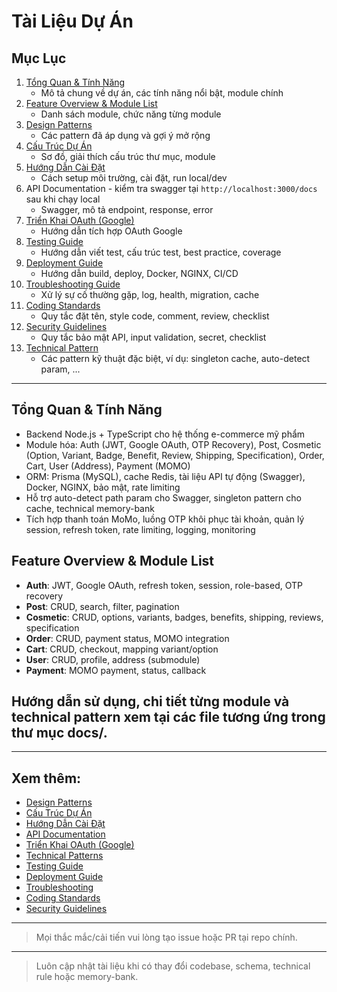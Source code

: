# Tài Liệu Dự Án

## Mục Lục

1. [Tổng Quan & Tính Năng](#tổng-quan--tính-năng)
   - Mô tả chung về dự án, các tính năng nổi bật, module chính
2. [Feature Overview & Module List](#feature-overview--module-list)
   - Danh sách module, chức năng từng module
3. [Design Patterns](./design-patterns.md)
   - Các pattern đã áp dụng và gợi ý mở rộng
4. [Cấu Trúc Dự Án](./project-structure.md)
   - Sơ đồ, giải thích cấu trúc thư mục, module
5. [Hướng Dẫn Cài Đặt](./setup-guide.md)
   - Cách setup môi trường, cài đặt, run local/dev
6. API Documentation - kiểm tra swagger tại `http://localhost:3000/docs` sau khi chạy local
   - Swagger, mô tả endpoint, response, error
7. [Triển Khai OAuth (Google)](./oauth-implementation.md)
   - Hướng dẫn tích hợp OAuth Google
8. [Testing Guide](./testing-guide.md)
   - Hướng dẫn viết test, cấu trúc test, best practice, coverage
9. [Deployment Guide](./deployment-guide.md)
   - Hướng dẫn build, deploy, Docker, NGINX, CI/CD
10. [Troubleshooting Guide](./troubleshooting.md)
    - Xử lý sự cố thường gặp, log, health, migration, cache
11. [Coding Standards](./coding-standards.md)
    - Quy tắc đặt tên, style code, comment, review, checklist
12. [Security Guidelines](./security-guidelines.md)
    - Quy tắc bảo mật API, input validation, secret, checklist
13. [Technical Pattern](./technical/utility-class-pattern.md)
    - Các pattern kỹ thuật đặc biệt, ví dụ: singleton cache, auto-detect param, ...

---

## Tổng Quan & Tính Năng
- Backend Node.js + TypeScript cho hệ thống e-commerce mỹ phẩm
- Module hóa: Auth (JWT, Google OAuth, OTP Recovery), Post, Cosmetic (Option, Variant, Badge, Benefit, Review, Shipping, Specification), Order, Cart, User (Address), Payment (MOMO)
- ORM: Prisma (MySQL), cache Redis, tài liệu API tự động (Swagger), Docker, NGINX, bảo mật, rate limiting
- Hỗ trợ auto-detect path param cho Swagger, singleton pattern cho cache, technical memory-bank
- Tích hợp thanh toán MoMo, luồng OTP khôi phục tài khoản, quản lý session, refresh token, rate limiting, logging, monitoring

## Feature Overview & Module List
- **Auth**: JWT, Google OAuth, refresh token, session, role-based, OTP recovery
- **Post**: CRUD, search, filter, pagination
- **Cosmetic**: CRUD, options, variants, badges, benefits, shipping, reviews, specification
- **Order**: CRUD, payment status, MOMO integration
- **Cart**: CRUD, checkout, mapping variant/option
- **User**: CRUD, profile, address (submodule)
- **Payment**: MOMO payment, status, callback

## Hướng dẫn sử dụng, chi tiết từng module và technical pattern xem tại các file tương ứng trong thư mục docs/.

---

## Xem thêm:
- [Design Patterns](./design-patterns.md)
- [Cấu Trúc Dự Án](./project-structure.md)
- [Hướng Dẫn Cài Đặt](./setup-guide.md)
- [API Documentation](./api-docs.md)
- [Triển Khai OAuth (Google)](./oauth-implementation.md)
- [Technical Patterns](./technical/utility-class-pattern.md)
- [Testing Guide](./testing-guide.md)
- [Deployment Guide](./deployment-guide.md)
- [Troubleshooting](./troubleshooting.md)
- [Coding Standards](./coding-standards.md)
- [Security Guidelines](./security-guidelines.md)

---
> Mọi thắc mắc/cải tiến vui lòng tạo issue hoặc PR tại repo chính. 

---
> Luôn cập nhật tài liệu khi có thay đổi codebase, schema, technical rule hoặc memory-bank. 
